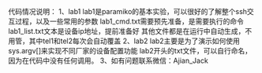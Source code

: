 代码情况说明：
1、lab1
    lab1是paramiko的基本实验，可以很好的了解整个ssh交互过程，以及一些常用的参数
    lab1_cmd.txt需要预先准备，是需要执行的命令
    lab1_list.txt文本是设备ip地址，提前准备好
    其他文件都是在运行中自动生成，不用管，其中tel1和tel2每次会自动覆盖
2、lab2 
    lab2主要是为了演示如何使用sys.argv[]来实现不同厂家的设备配置功能
    lab2开头的txt文件，可以自行命名，因为在代码中没有任何调用。
3、如有问题联系微信：Ajian_Jack
